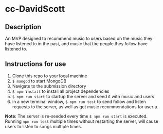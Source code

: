 # cc-DavidScott

## Description
An MVP designed to recommend music to users based on the music they have listened to in the past, and music that the people they follow have listened to.

## Instructions for use
1. Clone this repo to your local machine
2. `$ mongod` to start MongoDB
3. Navigate to the submission directory
4. `$ npm install` to install all project dependencies
4. `$ npm run start` to startup the server and seed it with music and users
5. in a new terminal window, `$ npm run test` to send follow and listen requests to the server, as well as get music recommendations for user a.

**Note:** The server is re-seeded every time `$ npm run start` is executed. Running `npm run test` multiple times without restarting the server, will cause users to listen to songs multiple times.

